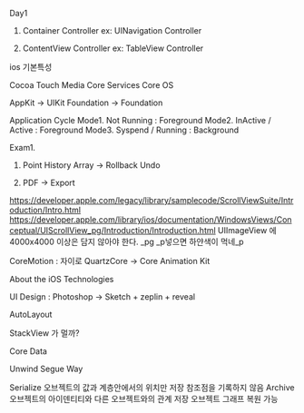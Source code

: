 Day1

1. Container Controller
ex: UINavigation Controller

2. ContentView Controller
ex: TableView Controller

ios 기본특성

Cocoa Touch
Media
Core Services
Core OS

AppKit -> UIKit
Foundation -> Foundation

Application Cycle
Mode1. Not Running         : Foreground
Mode2. InActive / Active   : Foreground
Mode3. Syspend  / Running  : Background


Exam1. 

1) Point History
   Array -> Rollback 
   Undo 

2) PDF -> Export 


https://developer.apple.com/legacy/library/samplecode/ScrollViewSuite/Introduction/Intro.html
https://developer.apple.com/library/ios/documentation/WindowsViews/Conceptual/UIScrollView_pg/Introduction/Introduction.html 
UIImageView 에 4000x4000 이상은 담지 않아야 한다.  _pg   _p넣으면 하얀색이 먹네_p


CoreMotion : 자이로
QuartzCore -> Core Animation Kit

About the iOS Technologies

UI Design : Photoshop -> Sketch + zeplin + reveal

AutoLayout

StackView 가 멀까?

Core Data

Unwind Segue Way


Serialize 오브젝트의 값과 계층안에서의 위치만 저장 참조점을 기록하지 않음
Archive 오브젝트의 아이덴티티와 다른 오브젝트와의 관계 저장 오브젝트 그래프 복원 가능
